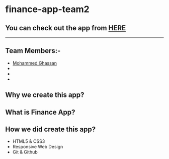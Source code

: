 # finance-app-team2
## You can check out the app from [HERE]()

---
## Team Members:-

- [Mohammed Ghassan](https://github.com/MohammedAbuSamra)
- []()
- []()
- []()

## Why we create this app?


## What is Finance App?


## How we did create this app?

- HTML5 & CSS3
- Responsive Web Design
- Git & Github
